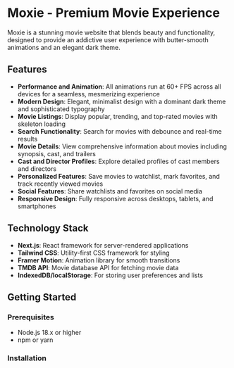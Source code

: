 # Moxie - Premium Movie Experience

Moxie is a stunning movie website that blends beauty and functionality, designed to provide an addictive user experience with butter-smooth animations and an elegant dark theme.

## Features

- **Performance and Animation**: All animations run at 60+ FPS across all devices for a seamless, mesmerizing experience
- **Modern Design**: Elegant, minimalist design with a dominant dark theme and sophisticated typography
- **Movie Listings**: Display popular, trending, and top-rated movies with skeleton loading
- **Search Functionality**: Search for movies with debounce and real-time results
- **Movie Details**: View comprehensive information about movies including synopsis, cast, and trailers
- **Cast and Director Profiles**: Explore detailed profiles of cast members and directors
- **Personalized Features**: Save movies to watchlist, mark favorites, and track recently viewed movies
- **Social Features**: Share watchlists and favorites on social media
- **Responsive Design**: Fully responsive across desktops, tablets, and smartphones

## Technology Stack

- **Next.js**: React framework for server-rendered applications
- **Tailwind CSS**: Utility-first CSS framework for styling
- **Framer Motion**: Animation library for smooth transitions
- **TMDB API**: Movie database API for fetching movie data
- **IndexedDB/localStorage**: For storing user preferences and lists

## Getting Started

### Prerequisites

- Node.js 18.x or higher
- npm or yarn

### Installation
